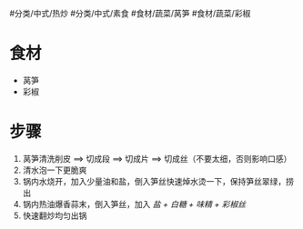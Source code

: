 #分类/中式/热炒 #分类/中式/素食 #食材/蔬菜/莴笋 #食材/蔬菜/彩椒

# 食材
- 莴笋
- 彩椒

# 步骤
1. 莴笋清洗削皮 ==> 切成段 ==> 切成片 ==> 切成丝（不要太细，否则影响口感）
2. 清水泡一下更脆爽
3. 锅内水烧开，加入少量油和盐，倒入笋丝快速焯水烫一下，保持笋丝翠绿，捞出
4. 锅内热油爆香蒜末，倒入笋丝，加入 *盐 + 白糖 + 味精 + 彩椒丝*
5. 快速翻炒均匀出锅